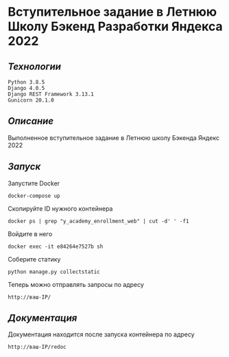 # Вступительное задание в Летнюю Школу Бэкенд Разработки Яндекса 2022

## ***Технологии***
```
Python 3.8.5
Django 4.0.5
Django REST Framework 3.13.1
Gunicorn 20.1.0
```

## ***Описание***
Выполненное вступительное задание в Летнюю школу Бэкенда Яндекс 2022

## ***Запуск***
Запустите Docker
```
docker-compose up
```
Скопируйте ID нужного контейнера
```
docker ps | grep "y_academy_enrollment_web" | cut -d' ' -f1
```
Войдите в него
```
docker exec -it e84264e7527b sh
```
Соберите статику
```
python manage.py collectstatic
```
Теперь можно отправлять запросы по адресу 
```
http://ваш-IP/
```

## ***Документация***
Документация находится после запуска контейнера по адресу
```
http://ваш-IP/redoc
```
